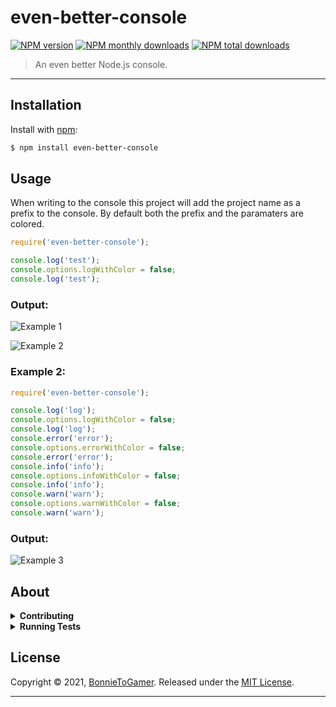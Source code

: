 # even-better-console 
[![NPM version](https://img.shields.io/npm/v/even-better-console.svg?style=flat)](https://www.npmjs.com/package/even-better-console) [![NPM monthly downloads](https://img.shields.io/npm/dm/even-better-console.svg?style=flat)](https://www.npmjs.com/package/even-better-console) [![NPM total downloads](https://img.shields.io/npm/dt/even-better-console.svg?style=flat)](https://www.npmjs.com/package/even-better-console)
> An even better Node.js console.
------

## Installation 
Install with [npm](https://www.npmjs.com/):
```sh
$ npm install even-better-console
```

## Usage
When writing to the console this project will add the project name as a prefix to the console.
By default both the prefix and the paramaters are colored.

```js
require('even-better-console');

console.log('test');
console.options.logWithColor = false;
console.log('test');
```
### Output:

![Example 1](https://github.com/BonnieToGamer/even-better-console/blob/main/screenshots/1.png)

![Example 2](https://github.com/BonnieToGamer/even-better-console/blob/main/screenshots/2.png)

### Example 2:

```js
require('even-better-console');

console.log('log');
console.options.logWithColor = false;
console.log('log');
console.error('error');
console.options.errorWithColor = false;
console.error('error');
console.info('info');
console.options.infoWithColor = false;
console.info('info');
console.warn('warn');
console.options.warnWithColor = false;
console.warn('warn');
```

### Output:

![Example 3](https://github.com/BonnieToGamer/even-better-console/blob/main/screenshots/3.png)

## About
<details>
<summary><strong>Contributing</strong></summary>

Pull requests are always welcome. For bugs and feature requests, [please create an issue](../../issues/new).

</details>
<details>
<summary><strong>Running Tests</strong></summary>

Running and reviewing unit tests is a great way to get familiarized with a library and its API. You can install dependencies and run tests with the following command:

```sh
$ npm install && npm test
```

</details>

## License

Copyright © 2021, [BonnieToGamer](https://github.com/BonnieToGamer).
Released under the [MIT License](LICENSE).

***
